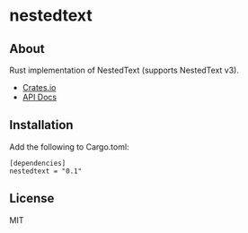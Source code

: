 # nestedtext

## About

Rust implementation of NestedText (supports NestedText v3).

- [Crates.io](https://crates.io/crates/nestedtext)
- [API Docs](https://docs.rs/nestedtext)

## Installation

Add the following to Cargo.toml:

```
[dependencies]
nestedtext = "0.1"
```

## License

MIT
